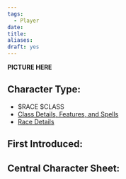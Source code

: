 ```yaml
---
tags:
  - Player
date: 
title: 
aliases: 
draft: yes
---
```

**PICTURE HERE**
## Character Type:
- $RACE $CLASS
- [Class Details, Features, and Spells](https://www.dndbeyond.com/classes/)
- [Race Details](https://www.dndbeyond.com/races/)
## First Introduced:
## Central Character Sheet:


